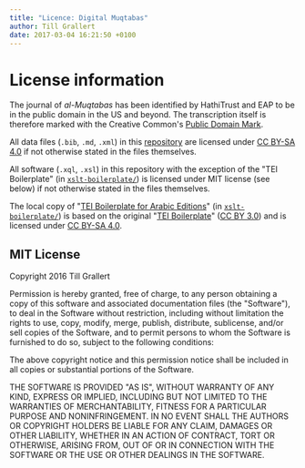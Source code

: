 ```yaml
---
title: "Licence: Digital Muqtabas"
author: Till Grallert
date: 2017-03-04 16:21:50 +0100
---
```


# License information

The journal of *al-Muqtabas* has been identified by HathiTrust and EAP to be in the public domain in the US and beyond. The transcription itself is therefore marked with the Creative Common's [Public Domain Mark](https://creativecommons.org/publicdomain/mark/1.0/).

All data files (`.bib`, `.md`, `.xml`) in this [repository](https://github.com/tillgrallert/digital-muqtabas) are licensed under [CC BY-SA 4.0](http://creativecommons.org/licenses/by-sa/4.0/) if not otherwise stated in the files themselves.

All software (`.xql`, `.xsl`) in this repository with the exception of the "TEI Boilerplate" (in [`xslt-boilerplate/`](xslt-boilerplate/))  is licensed under MIT license (see below) if not otherwise stated in the files themselves.

The local copy of "[TEI Boilerplate for Arabic Editions](https://github.com/tillgrallert/tei-boilerplate-arabic-editions)"  (in [`xslt-boilerplate/`](xslt-boilerplate/)) is based on the original "[TEI Boilerplate](https://github.com/GrantLS/TEI-Boilerplate)" ([CC BY 3.0](http://creativecommons.org/licenses/by/3.0/)) and is licensed under [CC BY-SA 4.0](http://creativecommons.org/licenses/by-sa/4.0/).

## MIT License

Copyright 2016 Till Grallert

Permission is hereby granted, free of charge, to any person obtaining a copy of this software and associated documentation files (the "Software"), to deal in the Software without restriction, including without limitation the rights to use, copy, modify, merge, publish, distribute, sublicense, and/or sell copies of the Software, and to permit persons to whom the Software is furnished to do so, subject to the following conditions:

The above copyright notice and this permission notice shall be included in all copies or substantial portions of the Software.

THE SOFTWARE IS PROVIDED "AS IS", WITHOUT WARRANTY OF ANY KIND, EXPRESS OR IMPLIED, INCLUDING BUT NOT LIMITED TO THE WARRANTIES OF MERCHANTABILITY, FITNESS FOR A PARTICULAR PURPOSE AND NONINFRINGEMENT. IN NO EVENT SHALL THE AUTHORS OR COPYRIGHT HOLDERS BE LIABLE FOR ANY CLAIM, DAMAGES OR OTHER LIABILITY, WHETHER IN AN ACTION OF CONTRACT, TORT OR OTHERWISE, ARISING FROM, OUT OF OR IN CONNECTION WITH THE SOFTWARE OR THE USE OR OTHER DEALINGS IN THE SOFTWARE.
